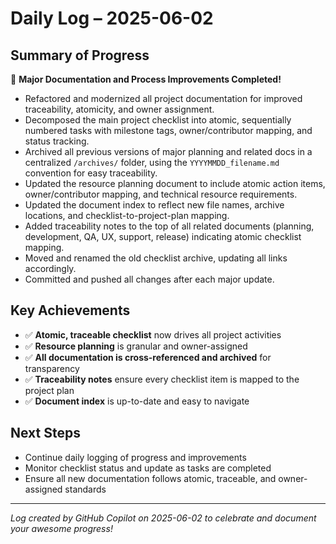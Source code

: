 # Daily Log – 2025-06-02

## Summary of Progress

🎉 **Major Documentation and Process Improvements Completed!**

- Refactored and modernized all project documentation for improved traceability, atomicity, and owner assignment.
- Decomposed the main project checklist into atomic, sequentially numbered tasks with milestone tags, owner/contributor mapping, and status tracking.
- Archived all previous versions of major planning and related docs in a centralized `/archives/` folder, using the `YYYYMMDD_filename.md` convention for easy traceability.
- Updated the resource planning document to include atomic action items, owner/contributor mapping, and technical resource requirements.
- Updated the document index to reflect new file names, archive locations, and checklist-to-project-plan mapping.
- Added traceability notes to the top of all related documents (planning, development, QA, UX, support, release) indicating atomic checklist mapping.
- Moved and renamed the old checklist archive, updating all links accordingly.
- Committed and pushed all changes after each major update.

## Key Achievements

- ✅ **Atomic, traceable checklist** now drives all project activities
- ✅ **Resource planning** is granular and owner-assigned
- ✅ **All documentation is cross-referenced and archived** for transparency
- ✅ **Traceability notes** ensure every checklist item is mapped to the project plan
- ✅ **Document index** is up-to-date and easy to navigate

## Next Steps

- Continue daily logging of progress and improvements
- Monitor checklist status and update as tasks are completed
- Ensure all new documentation follows atomic, traceable, and owner-assigned standards

---
*Log created by GitHub Copilot on 2025-06-02 to celebrate and document your awesome progress!*
